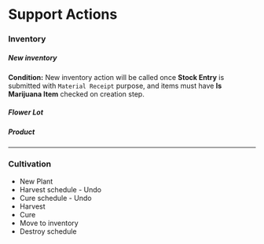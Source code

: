 # Support Actions

### Inventory

##### New inventory

**Condition:** New inventory action will be called once **Stock Entry** is submitted with `Material Receipt` purpose,
and items must have **Is Marijuana Item** checked on creation step.

##### Flower Lot

##### Product

---

### Cultivation

* New Plant
* Harvest schedule - Undo
* Cure schedule - Undo
* Harvest
* Cure
* Move to inventory
* Destroy schedule


